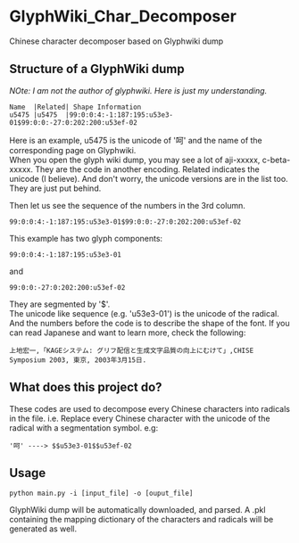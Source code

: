 # GlyphWiki_Char_Decomposer
Chinese character decomposer based on Glyphwiki dump
## Structure of a GlyphWiki dump  
*NOte: I am not the author of glyphwiki. Here is just my understanding.*  

    Name  |Related| Shape Information  
    u5475 |u5475  |99:0:0:4:-1:187:195:u53e3-01$99:0:0:-27:0:202:200:u53ef-02  
    
Here is an example, u5475 is the unicode of '呵' and the name of the corresponding page on Glyphwiki.  
When you open the glyph wiki dump, you may see a lot of aji-xxxxx, c-beta-xxxxx. They are the code in another encoding. Related indicates the unicode (I believe). And don't worry, the unicode versions are in the list too. They are just put behind.  

Then let us see the sequence of the numbers in the 3rd column.

    99:0:0:4:-1:187:195:u53e3-01$99:0:0:-27:0:202:200:u53ef-02
    
This example has two glyph components:

    99:0:0:4:-1:187:195:u53e3-01
    
and

    99:0:0:-27:0:202:200:u53ef-02
    
They are segmented by '$'.  
The unicode like sequence (e.g. 'u53e3-01') is the unicode of the radical. And the numbers before the code is to describe the shape of the font. If you can read Japanese and want to learn more, check the following:

    上地宏一,「KAGEシステム: グリフ配信と生成文字品質の向上にむけて」,CHISE Symposium 2003, 東京, 2003年3月15日.
    
## What does this project do?

These codes are used to decompose every Chinese characters into radicals in the file. i.e. Replace every Chinese character with the unicode of the radical with a segmentation symbol. e.g: 

    '呵' ----> $$u53e3-01$$u53ef-02

## Usage

    python main.py -i [input_file] -o [ouput_file]
    
GlyphWiki dump will be automatically downloaded, and parsed. A .pkl containing the mapping dictionary of the characters and radicals will be generated as well.
